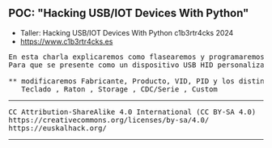 ## POC: "Hacking USB/IOT Devices With Python"
- Taller: Hacking USB/IOT Devices With Python c1b3rtr4cks 2024
- https://www.c1b3rtr4cks.es

<pre>
En esta charla explicaremos como flasearemos y programaremos un Dispositivo Circuitpython
Para que se presente como un dispositivo USB HID personalizado**

** modificaremos Fabricante, Producto, VID, PID y los distintos Endpoints a presentar
   Teclado , Raton , Storage , CDC/Serie , Custom
</pre>
___

<pre>
CC Attribution-ShareAlike 4.0 International (CC BY-SA 4.0)   
https://creativecommons.org/licenses/by-sa/4.0/   
https://euskalhack.org/   
</pre>
___
<br>
